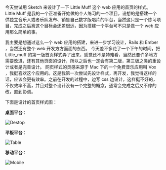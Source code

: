 今天尝试用 Sketch 来设计了一下 Little Muff 这个 web 应用的首页的样式。 Little Muff 是我的一个正准备开始做的个人练习的一个项目，设想的是搭建一个供独立音乐人或者乐队发布、销售自己数字版唱片的平台，当然这只是一个练习项目，完成之后离这个目标会还差很远，因为搭建一个平台可不只是做一个 web 应用那么简单的事。

我主要是想通过这么一个 web 应用的搭建，来进一步学习设计，Rails 和 Ember ，当然还有整个 web 开发方方面面的东西。 今天差不多花了一个下午的时间，把 Little_muff 的第一版首页样式弄了出来，感觉还不是特难看，当然还要许多地方需要改进，还有其他页面的设计，所以之后也一定会有第二版，第三版之类的重设计或者是完善设计。 网页样式的灵感来源于 Mac 下的一个免费音乐应用叫 Vox ，我挺喜欢这个应用的。这是我第一次尝试先设计样式，再开发，我觉得这样的话，应该会更有效率。之前在开发的过程中，边写 css 边设计，这样挺不好的，不仅效率不高，并且对整个设计没有一个完整的概念，通常会完成之后又不停的改，直到协调。

下面是设计的首页样式图：

**桌面平台：**

![Destop](http://7bv99c.com1.z0.glb.clouddn.com/LittleMuffDesktop1st.png)

**平板平台：**

![Table](http://7bv99c.com1.z0.glb.clouddn.com/LittleMuffTabletPortrait1st.png)

**移动平台：**

![Mobile](http://7bv99c.com1.z0.glb.clouddn.com/LittleMuffMobilePortrait1st.png)